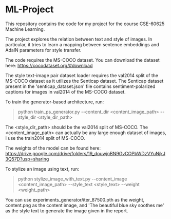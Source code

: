 # ML-Project

This repository contains the code for my project for the course CSE-60625 Machine Learning.

The project explores the relation between text and style of images. In particular, it tries to learn a mapping between sentence embeddings and AdaIN parameters for style transfer.

The code requires the MS-COCO dataset. You can download the dataset here: https://cocodataset.org/#download 

The style text-image pair dataset loader requires the val2014 split of the MS-COCO dataset as it utilizes the Senticap dataset. The Senticap dataset present in  the 'senticap_dataset.json' file contains sentiment-polarized captions for images in val2014 of the MS-COCO dataset.

To train the generator-based architecture, run:

> python train_ps_generator.py --content_dir <content_image_path> --style_dir <style_dir_path>

The <style_dir_path> should be the val2014 split of MS-COCO. The <content_image_path> can actually be any large enough dataset of images, I use the train2014 split of MS-COCO.

The weights of the model can be found here: https://drive.google.com/drive/folders/19_douwjnBN9GvCOPbWDzVYuNjkJ3Q57D?usp=sharing

To stylize an image using text, run:

> python stylize_image_with_text.py --content_image <content_image_path> --style_text <style_text> --weight <weight_path>

You can use experiments_generator/iter_87500.pth as the weight, content.png as the content image, and 'The beautiful blue sky soothes me' as the style text to generate the image given in the report. 

